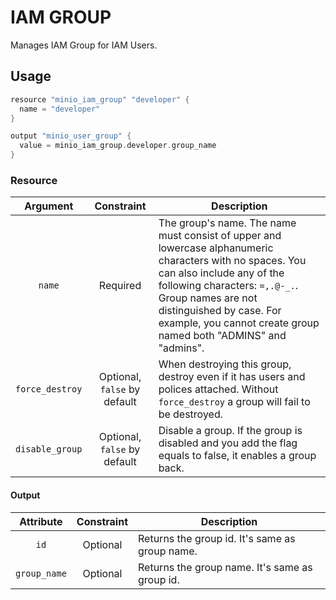 # IAM GROUP

Manages IAM Group for IAM Users.

## Usage

```go
resource "minio_iam_group" "developer" {
  name = "developer"
}

output "minio_user_group" {
  value = minio_iam_group.developer.group_name
}
```

### Resource

|    Argument     |          Constraint          | Description                                                                                                                                                                                                                                                                               |
| :-------------: | :--------------------------: | ----------------------------------------------------------------------------------------------------------------------------------------------------------------------------------------------------------------------------------------------------------------------------------------- |
|     `name`      |           Required           | The group's name. The name must consist of upper and lowercase alphanumeric characters with no spaces. You can also include any of the following characters: `=,.@-_.`. Group names are not distinguished by case. For example, you cannot create group named both "ADMINS" and "admins". |
| `force_destroy` | Optional, `false` by default | When destroying this group, destroy even if it has users and polices attached. Without `force_destroy` a group will fail to be destroyed.                                                                                                                                                 |
| `disable_group` | Optional, `false` by default | Disable a group. If the group is disabled and you add the flag equals to false, it enables a group back.                                                                                                                                                                                  |

#### Output

|  Attribute   | Constraint | Description                                    |
| :----------: | :--------: | ---------------------------------------------- |
|     `id`     |  Optional  | Returns the group id. It's same as group name. |
| `group_name` |  Optional  | Returns the group name. It's same as group id. |
